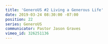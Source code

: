 ```yaml
---
title: 'GeneroUS #2 Living a Generous Life'
date: 2019-03-24 08:30:00 -07:00
position: 22
series: GeneroUS
communicator: Pastor Jason Graves
vimeo_id: 326251136
---
```


